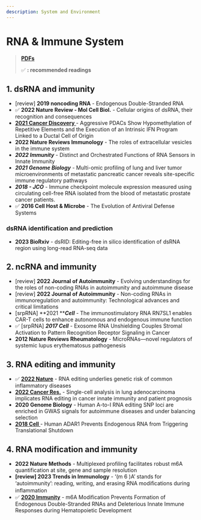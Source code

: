 ```yaml
---
description: System and Environment
---
```


# RNA & Immune System

> [**PDFs**](https://cloud.tsinghua.edu.cn/d/07d2b19d6b284ebea5ea/?p=%2F1.%20Precision%20Medicine\&mode=list)
>
> ✅ **: recommended readings**

## **1. dsRNA** and immunity

* \[review] **2019 noncoding RNA** - Endogenous Double-Stranded RNA
* ✅  **2022 Nature Review - Mol Cell Biol.** - Cellular origins of dsRNA, their recognition and consequences
* [**2021 Cancer Discovery** ](https://aacrjournals.org/cancerdiscovery/article/11/3/638/3342/Aggressive-PDACs-Show-Hypomethylation-of)- Aggressive PDACs Show Hypomethylation of Repetitive Elements and the Execution of an Intrinsic IFN Program Linked to a Ductal Cell of Origin
* **2022 Nature Reviews Immunology** - The roles of extracellular vesicles in the immune system
* _**2022 Immunity**_ - Distinct and Orchestrated Functions of RNA Sensors in Innate Immunity
* _**2021 Genome Biology**_ - Multi-omic profiling of lung and liver tumor microenvironments of metastatic pancreatic cancer reveals site-specific immune regulatory pathways
* _**2018 - JCO**_ - Immune checkpoint molecule expression measured using circulating cell-free RNA isolated from the blood of metastatic prostate cancer patients.
* ✅  **2016 Cell Host & Microbe** - The Evolution of Antiviral Defense Systems

### dsRNA identification and prediction

* **2023 BioRxiv** - dsRID: Editing-free in silico identification of dsRNA region using long-read RNA-seq data

## 2. ncRNA and immunity

* \[review] **2022 Journal of Autoimmunity** - Evolving understandings for the roles of non-coding RNAs in autoimmunity and autoimmune disease
* \[review] **2022 Journal of Autoimmunity** - Non-coding RNAs in immunoregulation and autoimmunity: Technological advances and critical limitations
* \[srpRNA] **2021 **_**Cell**_ - The immunostimulatory RNA RN7SL1 enables CAR-T cells to enhance autonomous and endogenous immune function
* ✅  \[srpRNA] _**2017 Cell**_ - Exosome RNA Unshielding Couples Stromal Activation to Pattern Recognition Receptor Signaling in Cancer
* **2012 Nature Reviews Rheumatology** - MicroRNAs—novel regulators of systemic lupus erythematosus pathogenesis

## 3. RNA editing and immunity

* ✅  [**2022 Nature**](https://www.nature.com/articles/s41586-022-05052-x) - RNA editing underlies genetic risk of common inflammatory diseases
* [**2022 Cancer Res.**](https://doi.org/10.1158/0008-5472.can-22-1062) - Single-cell analysis in lung adenocarcinoma implicates RNA editing in cancer innate immunity and patient prognosis
* **2020 Genome Biology** - Human A-to-I RNA editing SNP loci are enriched in GWAS signals for autoimmune diseases and under balancing selection
* [**2018 Cell** ](https://www.cell.com/cell/fulltext/S0092-8674\(17\)31518-0?\_returnURL=https%3A%2F%2Flinkinghub.elsevier.com%2Fretrieve%2Fpii%2FS0092867417315180%3Fshowall%3Dtr)- Human ADAR1 Prevents Endogenous RNA from Triggering Translational Shutdown

## 4. RNA modification and immunity

* **2022 Nature Methods** - Multiplexed profiling facilitates robust m6A quantification at site, gene and sample resolution
* **\[review] 2023 Trends in Immunology** - ‘(m 6 )A’ stands for ‘autoimmunity’: reading, writing, and erasing RNA modiﬁcations during inﬂammation
* ✅ [**2020 Immunity**](https://www.sciencedirect.com/science/article/pii/S1074761320301849)  - m6A Modification Prevents Formation of Endogenous Double-Stranded RNAs and Deleterious Innate Immune Responses during Hematopoietic Development

